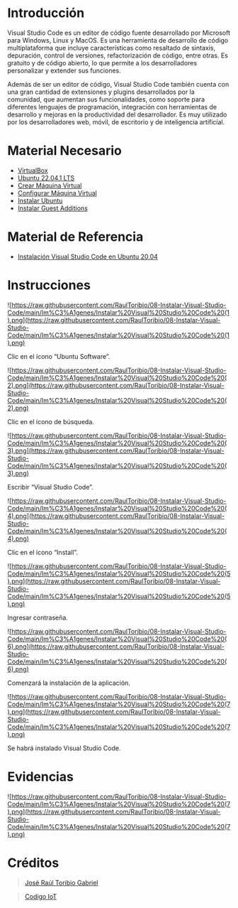# Introducción

Visual Studio Code es un editor de código fuente desarrollado por Microsoft para Windows, Linux y MacOS. Es una herramienta de desarrollo de código multiplataforma que incluye características como resaltado de sintaxis, depuración, control de versiones, refactorización de código, entre otras. Es gratuito y de código abierto, lo que permite a los desarrolladores personalizar y extender sus funciones.

Además de ser un editor de código, Visual Studio Code también cuenta con una gran cantidad de extensiones y plugins desarrollados por la comunidad, que aumentan sus funcionalidades, como soporte para diferentes lenguajes de programación, integración con herramientas de desarrollo y mejoras en la productividad del desarrollador. Es muy utilizado por los desarrolladores web, móvil, de escritorio y de inteligencia artificial.

# Material Necesario

- [VirtualBox](https://github.com/RaulToribio/01-Instalar-VirtualBox)
- [Ubuntu 22.04.1 LTS](https://github.com/RaulToribio/02-Descargar-Ubuntu)
- [Crear Máquina Virtual](https://github.com/RaulToribio/03-Crear-Maquina-Virtual)
- [Configurar Máquina Virtual](https://github.com/RaulToribio/04-Configurar-Maquina-Virtual)
- [Instalar Ubuntu](https://github.com/RaulToribio/05-Instalar-Ubuntu)
- [Instalar Guest Additions](https://github.com/RaulToribio/06-Instalar-Guest-Additions)

# Material de Referencia

- [Instalación Visual Studio Code en Ubuntu 20.04](https://edu.codigoiot.com/course/view.php?id=822)

# Instrucciones

![https://raw.githubusercontent.com/RaulToribio/08-Instalar-Visual-Studio-Code/main/Im%C3%A1genes/Instalar%20Visual%20Studio%20Code%20(1).png](https://raw.githubusercontent.com/RaulToribio/08-Instalar-Visual-Studio-Code/main/Im%C3%A1genes/Instalar%20Visual%20Studio%20Code%20(1).png)

Clic en el ícono “Ubuntu Software”.

![https://raw.githubusercontent.com/RaulToribio/08-Instalar-Visual-Studio-Code/main/Im%C3%A1genes/Instalar%20Visual%20Studio%20Code%20(2).png](https://raw.githubusercontent.com/RaulToribio/08-Instalar-Visual-Studio-Code/main/Im%C3%A1genes/Instalar%20Visual%20Studio%20Code%20(2).png)

Clic en el ícono de búsqueda.

![https://raw.githubusercontent.com/RaulToribio/08-Instalar-Visual-Studio-Code/main/Im%C3%A1genes/Instalar%20Visual%20Studio%20Code%20(3).png](https://raw.githubusercontent.com/RaulToribio/08-Instalar-Visual-Studio-Code/main/Im%C3%A1genes/Instalar%20Visual%20Studio%20Code%20(3).png)

Escribir “Visual Studio Code”.

![https://raw.githubusercontent.com/RaulToribio/08-Instalar-Visual-Studio-Code/main/Im%C3%A1genes/Instalar%20Visual%20Studio%20Code%20(4).png](https://raw.githubusercontent.com/RaulToribio/08-Instalar-Visual-Studio-Code/main/Im%C3%A1genes/Instalar%20Visual%20Studio%20Code%20(4).png)

Clic en el ícono “Install”.

![https://raw.githubusercontent.com/RaulToribio/08-Instalar-Visual-Studio-Code/main/Im%C3%A1genes/Instalar%20Visual%20Studio%20Code%20(5).png](https://raw.githubusercontent.com/RaulToribio/08-Instalar-Visual-Studio-Code/main/Im%C3%A1genes/Instalar%20Visual%20Studio%20Code%20(5).png)

Ingresar contraseña.

![https://raw.githubusercontent.com/RaulToribio/08-Instalar-Visual-Studio-Code/main/Im%C3%A1genes/Instalar%20Visual%20Studio%20Code%20(6).png](https://raw.githubusercontent.com/RaulToribio/08-Instalar-Visual-Studio-Code/main/Im%C3%A1genes/Instalar%20Visual%20Studio%20Code%20(6).png)

Comenzará la instalación de la aplicación.

![https://raw.githubusercontent.com/RaulToribio/08-Instalar-Visual-Studio-Code/main/Im%C3%A1genes/Instalar%20Visual%20Studio%20Code%20(7).png](https://raw.githubusercontent.com/RaulToribio/08-Instalar-Visual-Studio-Code/main/Im%C3%A1genes/Instalar%20Visual%20Studio%20Code%20(7).png)

Se habrá instalado Visual Studio Code.

# Evidencias

![https://raw.githubusercontent.com/RaulToribio/08-Instalar-Visual-Studio-Code/main/Im%C3%A1genes/Instalar%20Visual%20Studio%20Code%20(7).png](https://raw.githubusercontent.com/RaulToribio/08-Instalar-Visual-Studio-Code/main/Im%C3%A1genes/Instalar%20Visual%20Studio%20Code%20(7).png)

# Créditos

> [José Raúl Toribio Gabriel](https://github.com/RaulToribio)
> 

> [Codigo IoT](https://github.com/codigo-iot)
>

